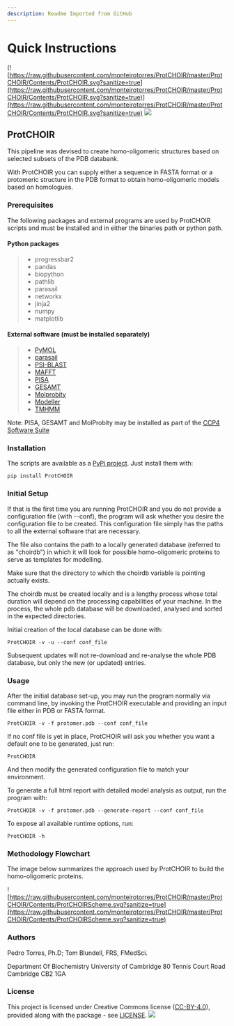 ```yaml
---
description: Readme Imported from GitHub
---
```


# Quick Instructions

[![https://raw.githubusercontent.com/monteirotorres/ProtCHOIR/master/ProtCHOIR/Contents/ProtCHOIR.svg?sanitize=true](https://raw.githubusercontent.com/monteirotorres/ProtCHOIR/master/ProtCHOIR/Contents/ProtCHOIR.svg?sanitize=true)](https://raw.githubusercontent.com/monteirotorres/ProtCHOIR/master/ProtCHOIR/Contents/ProtCHOIR.svg?sanitize=true) [![](https://camo.githubusercontent.com/6de4f94782584e14ca1f822b097a82daf81a32a0d00a237cc13bcca526bddabe/68747470733a2f2f7a656e6f646f2e6f72672f62616467652f3230353337323936322e737667)](https://zenodo.org/badge/latestdoi/205372962)

## ProtCHOIR

This pipeline was devised to create homo-oligomeric structures based on selected subsets of the PDB databank.

With ProtCHOIR you can supply either a sequence in FASTA format or a protomeric structure in the PDB format to obtain homo-oligomeric models based on homologues.

### Prerequisites

The following packages and external programs are used by ProtCHOIR scripts and must be installed and in either the binaries path or python path.

#### Python packages

> * progressbar2
> * pandas
> * biopython
> * pathlib
> * parasail
> * networkx
> * jinja2
> * numpy
> * matplotlib

#### External software \(must be installed separately\)

> * [PyMOL](https://sourceforge.net/projects/pymol/)
> * [parasail](https://github.com/jeffdaily/parasail)
> * [PSI-BLAST](https://blast.ncbi.nlm.nih.gov/Blast.cgi?CMD=Web&PAGE_TYPE=BlastDocs&DOC_TYPE=Download)
> * [MAFFT](https://mafft.cbrc.jp/alignment/software/)
> * [PISA](http://www.ccp4.ac.uk/)
> * [GESAMT](http://www.ccp4.ac.uk/)
> * [Molprobity](http://www.ccp4.ac.uk/)
> * [Modeller](https://salilab.org/modeller/)
> * [TMHMM](http://www.cbs.dtu.dk/cgi-bin/nph-sw_request?tmhmm)

Note: PISA, GESAMT and MolProbity may be installed as part of the [CCP4 Software Suite](http://www.ccp4.ac.uk/)

### Installation

The scripts are available as a [PyPi project](https://pypi.org/project/ProtCHOIR/). Just install them with:

`pip install ProtCHOIR`

### Initial Setup

If that is the first time you are running ProtCHOIR and you do not provide a configuration file \(with --conf\), the program will ask whether you desire the configuration file to be created. This configuration file simply has the paths to all the external software that are necessary.

The file also contains the path to a locally generated database \(referred to as "choirdb"\) in which it will look for possible homo-oligomeric proteins to serve as templates for modelling.

Make sure that the directory to which the choirdb variable is pointing actually exists.

The choirdb must be created locally and is a lengthy process whose total duration will depend on the processing capabilities of your machine. In the process, the whole pdb database will be downloaded, analysed and sorted in the expected directories.

Initial creation of the local database can be done with:

`ProtCHOIR -v -u --conf conf_file`

Subsequent updates will not re-download and re-analyse the whole PDB database, but only the new \(or updated\) entries.

### Usage

After the initial database set-up, you may run the program normally via command line, by invoking the ProtCHOIR executable and providing an input file either in PDB or FASTA format.

`ProtCHOIR -v -f protomer.pdb --conf conf_file`

If no conf file is yet in place, ProtCHOIR will ask you whether you want a default one to be generated, just run:

`ProtCHOIR`

And then modify the generated configuration file to match your environment.

To generate a full html report with detailed model analysis as output, run the program with:

`ProtCHOIR -v -f protomer.pdb --generate-report --conf conf_file`

To expose all available runtime options, run:

`ProtCHOIR -h`

### Methodology Flowchart

The image below summarizes the approach used by ProtCHOIR to build the homo-oligomeric proteins.

![https://raw.githubusercontent.com/monteirotorres/ProtCHOIR/master/ProtCHOIR/Contents/ProtCHOIRScheme.svg?sanitize=true](https://raw.githubusercontent.com/monteirotorres/ProtCHOIR/master/ProtCHOIR/Contents/ProtCHOIRScheme.svg?sanitize=true)

### Authors

Pedro Torres, Ph.D; Tom Blundell, FRS, FMedSci.

Department Of Biochemistry University of Cambridge 80 Tennis Court Road Cambridge CB2 1GA

### License

This project is licensed under Creative Commons license \([CC-BY-4.0](https://creativecommons.org/licenses/by/4.0/)\), provided along with the package - see [LICENSE](https://github.com/monteirotorres/ProtCHOIR/blob/master/LICENSE.txt). [![](https://camo.githubusercontent.com/34a22a9c8d4ae321a9f740e8a2c2afe2a8ba843db67daea709a8b2ff84d8fb38/68747470733a2f2f6d6972726f72732e6372656174697665636f6d6d6f6e732e6f72672f70726573736b69742f627574746f6e732f38387833312f7376672f62792e737667)](https://creativecommons.org/licenses/by/4.0/)

